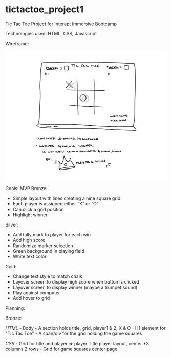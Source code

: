 # tictactoe_project1
Tic Tac Toe Project for Interapt Immersive Bootcamp

Technologies used: HTML, CSS, Javascript

Wireframe:

![Tic Tac Toe Wireframe](t_t_t_wireframe.PNG)

Goals:
MVP Bronze:

- Simple layout with lines creating a nine square grid
- Each player is assigned either “X” or “O”
- Can click a grid position
- Highlight winner

Silver:

- Add tally mark to player for each win
- Add high score 
- Randomize marker selection
- Green background in playing field
- White text color

Gold:

- Change text style to match chalk
- Layover screen to display high score when button is clicked
- Layover screen to display winner (maybe a trumpet sound)
- Play against computer
- Add hover to grid


Planning:

Bronze:

*HTML*
    - Body
    - A section holds title, grid, player1 & 2, X & O
    - H1 element for "Tic Tac Toe"
    - A span/div for the grid holding the game squares

*CSS*
    - Grid for title and player => player Title player layout, center
        *3 columns 2 rows
    - Grid for game squares center page

